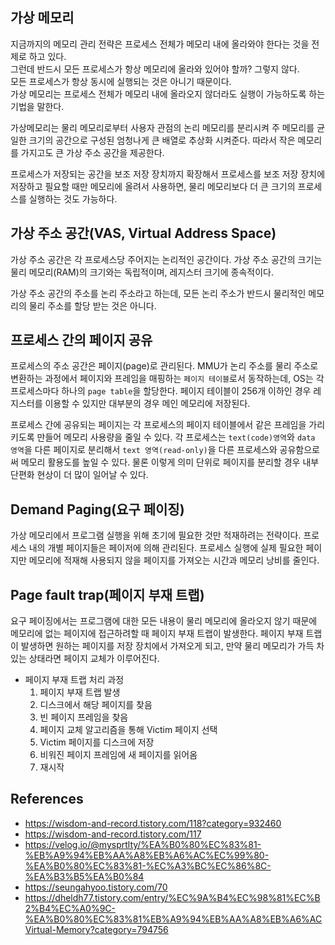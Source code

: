 ## 가상 메모리
지금까지의 메모리 관리 전략은 프로세스 전체가 메모리 내에 올라와야 한다는 것을 전제로 하고 있다.<br>
그런데 반드시 모든 프로세스가 항상 메모리에 올라와 있어야 할까? 그렇지 않다.<br>
모든 프로세스가 항상 동시에 실행되는 것은 아니기 때문이다.<br>
가상 메모리는 프로세스 전체가 메모리 내에 올라오지 않더라도 실행이 가능하도록 하는 기법을 말한다.<br>

가상메모리는 물리 메모리로부터 사용자 관점의 논리 메모리를 분리시켜 주 메모리를 균일한 크기의 공간으로 구성된 엄청나게 큰 배열로 추상화 시켜준다. 
따라서 작은 메모리를 가지고도 큰 가상 주소 공간을 제공한다.

프로세스가 저장되는 공간을 보조 저장 장치까지 확장해서 프로세스를 보조 저장 장치에 저장하고
필요할 때만 메모리에 올려서 사용하면, 물리 메모리보다 더 큰 크기의 프로세스를 실행하는 것도 가능하다.

## 가상 주소 공간(VAS, Virtual Address Space)
가상 주소 공간은 각 프로세스당 주어지는 논리적인 공간이다.
가상 주소 공간의 크기는 물리 메모리(RAM)의 크기와는 독립적이며, 레지스터 크기에 종속적이다.

가상 주소 공간의 주소를 논리 주소라고 하는데, 모든 논리 주소가 반드시 물리적인 메모리의 물리 주소를 할당 받는 것은 아니다.

## 프로세스 간의 페이지 공유
프로세스의 주소 공간은 페이지(page)로 관리된다. MMU가 논리 주소를 물리 주소로 변환하는 과정에서 페이지와 프레임을 매핑하는 `페이지 테이블`로서 동작하는데, OS는 각 프로세스마다 하나의 `page table`을 할당한다. 페이지 테이블이 256개 이하인 경우 레지스터를 이용할 수 있지만 대부분의 경우 메인 메모리에 저장된다.

프로세스 간에 공유되는 페이지는 각 프로세스의 페이지 테이블에서 같은 프레임을 가리키도록 만들어 메모리 사용량을 줄일 수 있다. 각 프로세스는 `text(code)영역`와 `data 영역`을 다른 페이지로 분리해서 `text 영역(read-only)`을 다른 프로세스와 공유함으로써 메모리 활용도를 높일 수 있다.
물론 이렇게 의미 단위로 페이지를 분리할 경우 내부 단편화 현상이 더 많이 일어날 수 있다.

## Demand Paging(요구 페이징)
가상 메모리에서 프로그램 실행을 위해 초기에 필요한 것만 적재하려는 전략이다.
프로세스 내의 개별 페이지들은 페이저에 의해 관리된다.
프로세스 실행에 실제 필요한 페이지만 메모리에 적재해 사용되지 않을 페이지를 가져오는 시간과 메모리 낭비를 줄인다.

## Page fault trap(페이지 부재 트랩)
요구 페이징에서는 프로그램에 대한 모든 내용이 물리 메모리에 올라오지 않기 때문에
메모리에 없는 페이지에 접근하려할 때 페이지 부재 트랩이 발생한다.
페이지 부재 트랩이 발생하면 원하는 페이지를 저장 장치에서 가져오게 되고, 
만약 물리 메모리가 가득 차있는 상태라면 페이지 교체가 이루어진다.

* 페이지 부재 트랩 처리 과정
  1. 페이지 부재 트랩 발생
  2. 디스크에서 해당 페이지를 찾음
  3. 빈 페이지 프레임을 찾음
  4. 페이지 교체 알고리즘을 통해 Victim 페이지 선택
  5. Victim 페이지를 디스크에 저장
  6. 비워진 페이지 프레임에 새 페이지를 읽어옴
  7. 재시작

## References
* https://wisdom-and-record.tistory.com/118?category=932460
* https://wisdom-and-record.tistory.com/117
* https://velog.io/@mysprtlty/%EA%B0%80%EC%83%81-%EB%A9%94%EB%AA%A8%EB%A6%AC%EC%99%80-%EA%B0%80%EC%83%81-%EC%A3%BC%EC%86%8C-%EA%B3%B5%EA%B0%84
* https://seungahyoo.tistory.com/70
* https://dheldh77.tistory.com/entry/%EC%9A%B4%EC%98%81%EC%B2%B4%EC%A0%9C-%EA%B0%80%EC%83%81%EB%A9%94%EB%AA%A8%EB%A6%ACVirtual-Memory?category=794756
